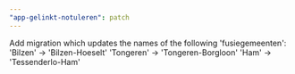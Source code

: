 ```yaml
---
"app-gelinkt-notuleren": patch
---
```


Add migration which updates the names of the following 'fusiegemeenten':
'Bilzen' -> 'Bilzen-Hoeselt'
'Tongeren' -> 'Tongeren-Borgloon'
'Ham' -> 'Tessenderlo-Ham'
